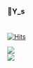 ### 👋Y_s
#
<!--
**WeeYoungSeok/WeeYoungSeok** is a ✨ _special_ ✨ repository because its `README.md` (this file) appears on your GitHub profile.

Here are some ideas to get you started:

- 🔭 I’m currently working on ...
- 🌱 I’m currently learning ...
- 👯 I’m looking to collaborate on ...
- 🤔 I’m looking for help with ...
- 💬 Ask me about ...
- 📫 How to reach me: ...
- 😄 Pronouns: ...
- ⚡ Fun fact: ...
-->
[![Hits](https://hits.seeyoufarm.com/api/count/incr/badge.svg?url=https%3A%2F%2Fgithub.com%2FWeeYoungSeok&count_bg=%2379C83D&title_bg=%23555555&icon=&icon_color=%23E7E7E7&title=hits&edge_flat=false)](https://hits.seeyoufarm.com)
<br/>

<div class="item-wrap">
  <div class="items">
    <div class="item left"> 
      <div class="inner">
        <img src="https://github-readme-stats.vercel.app/api/top-langs/?username=WeeYoungSeok&layout=compact&theme=tokyonight"/>
      </div>
    </div>
    <div class="item right">
      <div class="inner">
        <img src="https://github-readme-stats.vercel.app/api?username=WeeYoungSeok"/>
      </div>
    </div>
  </div>
</div>

